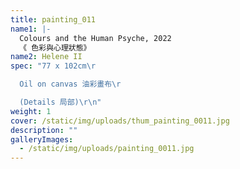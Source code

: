 ```yaml
---
title: painting_011
name1: |-
  Colours and the Human Psyche, 2022
  《 色彩與心理狀態》
name2: Helene II
spec: "77 x 102cm\r

  Oil on canvas 油彩畫布\r

  (Details 局部)\r\n"
weight: 1
cover: /static/img/uploads/thum_painting_0011.jpg
description: ""
galleryImages:
  - /static/img/uploads/painting_0011.jpg
---
```

